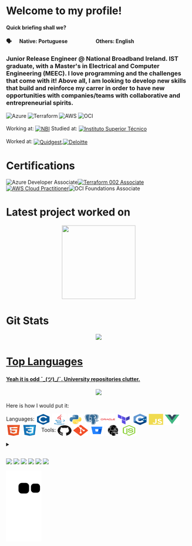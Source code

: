 # Welcome to my profile!
#### Quick briefing shall we?
#### 🗣️ &emsp; Native: Portuguese &emsp;&emsp;&emsp;&emsp;&emsp; Others: English
### Junior Release Engineer @ National Broadband Ireland. IST graduate, with a Master's in Electrical and Computer Engineering (MEEC). I love programming and the challenges that come with it! Above all, I am looking to develop new skills that build and reinforce my carrer in order to have new opportunities with companies/teams with collaborative and entrepreneurial spirits.
<div align="left">
    <img alt="Azure" src="https://img.shields.io/badge/Azure-008AD7.svg?style=for-the-badge&logo=Microsoft-Azure"/>
    <img alt="Terraform" src="https://img.shields.io/badge/-Terraform-blueviolet?style=for-the-badge&logo=terraform"/>
    <img alt="AWS" src="https://img.shields.io/badge/AWS-232F3E.svg?style=for-the-badge&logo=Amazon-AWS"/>
    <img alt="OCI" src="https://img.shields.io/badge/-Oracle-C74634?style=for-the-badge&logo=oracle"/>
</div>
<div style="display: inline-block"><br />
    <a1> Working  at: </a1>
    <a href="https://nbi.ie/">
        <img align="center" alt="NBI" height="15" width="15" src="https://github.com/Andre-MR-Pereira/Andre-MR-Pereira/assets/54562621/08ea1994-c7b2-4360-ab38-21c0b349a5d8">
    </a>
</div>
<div style="display: inline-block"><br />
    <a1> Studied at: </a1>
    <a href="https://tecnico.ulisboa.pt/">
        <img align="center" alt="Instituto Superior Técnico" height="30" width="30" src="https://upload.wikimedia.org/wikipedia/pt/e/ed/IST_Logo.png">
    </a>
</div>
<div style="display: inline-block"><br />
    <a1> Worked  at: </a1>
    <a href="https://quidgest.com/">
        <img align="center" alt="Quidgest" height="30" width="30" src="https://avatars.githubusercontent.com/u/1632621?s=200&v=4">
    </a>
    <a href="https://www.deloitte.com/global/en.html">
        <img align="center" alt="Deloitte" height="30" width="30" src="https://user-images.githubusercontent.com/54562621/209374243-23b3823d-9fbb-4c03-9b09-5d8be2d9c681.png">
    </a>
</div>

# Certifications
<div align="center">
    <div class="row" style="display:flex">
          <a>
            <img alt="Azure Developer Associate" src="https://github.com/Andre-MR-Pereira/Andre-MR-Pereira/assets/54562621/4c0496bc-710e-4e5f-b5c9-9d201fa70da1"/>
          </a>
          <a target="_blank" href="https://www.credly.com/badges/33e91167-4eb8-4ac6-b7b2-ffca5105cfc2/public_url">
            <img alt="Terraform 002 Associate" src="https://github-production-user-asset-6210df.s3.amazonaws.com/54562621/239031076-d06d107d-8597-472d-81d0-3c6124d1914a.png"/>
          </a>
    </div>
    <div class="row" style="display:flex">
          <a target="_blank" href="https://www.credly.com/badges/7a582155-fb8d-4411-8382-5a3af8417a0c/linked_in_profile">
            <img alt="AWS Cloud Practitioner" src="https://user-images.githubusercontent.com/54562621/209391786-065158b8-b2dd-4371-9abc-dbd96489c482.png"/>
          </a>
          <a>
            <img alt="OCI Foundations Associate" src="https://github.com/Andre-MR-Pereira/Andre-MR-Pereira/assets/54562621/0495c495-e6d9-4fbd-82a4-a1cefa60a627"/>
          </a>
    </div>
</div>

# Latest project worked on
<div align="center">
  <a href="https://neecist.org/">
    <img height="200em" width="200em" src="https://user-images.githubusercontent.com/54562621/146036892-e9301764-9d4e-4af3-9f69-e053f594e450.png"/>
  </a>
</div>

# Git Stats
<div align="center">
  <a href="https://github.com/Andre-MR-Pereira">
  <img height="180em" src="https://github-readme-stats.vercel.app/api?username=Andre-MR-Pereira&show_icons=true&theme=merko&include_all_commits=true&count_private=true"/>
</div>

# Top Languages
#### Yeah it is odd ¯\_(ツ)_/¯. University repositories clutter.
<div align="center">
    <a href="https://github.com/Andre-MR-Pereira">
        <img height="180em" src="https://github-readme-stats.vercel.app/api/top-langs/?username=Andre-MR-Pereira&layout=compact&langs_count=10&theme=merko">
    </a>
</div>
<div style="display: inline_block"><br />
  <a1> Here is how I would put it:</a1>
    <p/><p/>
    <a2> Languages: </a2>
      <img align="center" alt="C" height="30" width="40" src="https://raw.githubusercontent.com/devicons/devicon/master/icons/c/c-plain.svg">
      <img align="center" alt="Java" height="30" width="40" src="https://raw.githubusercontent.com/devicons/devicon/master/icons/java/java-original.svg">
      <img align="center" alt="Python" height="30" width="40" src="https://raw.githubusercontent.com/devicons/devicon/master/icons/python/python-original.svg">
      <img align="center" alt="Postgres" height="30" width="40" src="https://raw.githubusercontent.com/devicons/devicon/master/icons/postgresql/postgresql-plain.svg">
      <img align="center" alt="Oracle" height="30" width="40" src="https://raw.githubusercontent.com/devicons/devicon/master/icons/oracle/oracle-original.svg">
      <img align="center" alt="Terraform" height="30" width="40" src="https://raw.githubusercontent.com/devicons/devicon/master/icons/terraform/terraform-original.svg">
      <img align="center" alt="C++" height="30" width="40" src="https://raw.githubusercontent.com/devicons/devicon/master/icons/cplusplus/cplusplus-original.svg">
      <img align="center" alt="Js" height="30" width="40" src="https://raw.githubusercontent.com/devicons/devicon/master/icons/javascript/javascript-plain.svg">
      <img align="center" alt="Vue" height="30" width="40" src="https://raw.githubusercontent.com/devicons/devicon/master/icons/vuejs/vuejs-original.svg">
      <img align="center" alt="HTML" height="30" width="40" src="https://raw.githubusercontent.com/devicons/devicon/master/icons/html5/html5-original.svg">
      <img align="center" alt="CSS" height="30" width="40" src="https://raw.githubusercontent.com/devicons/devicon/master/icons/css3/css3-original.svg">
  <a3> &nbsp; Tools: </a3>
      <img align="center" alt="Github" height="30" width="40" src="https://raw.githubusercontent.com/devicons/devicon/master/icons/github/github-original.svg">
      <img align="center" alt="Git" height="30" width="40" src="https://raw.githubusercontent.com/devicons/devicon/master/icons/git/git-plain.svg">
      <img align="center" alt="Bitbucket" height="30" width="40" src="https://raw.githubusercontent.com/devicons/devicon/master/icons/bitbucket/bitbucket-original.svg"> 
      <img align="center" alt="Jenkins" height="30" width="40" src="https://raw.githubusercontent.com/devicons/devicon/master/icons/jenkins/jenkins-plain.svg">
      <img align="center" alt="NodeJS" height="30" width="40" src="https://raw.githubusercontent.com/devicons/devicon/master/icons/nodejs/nodejs-plain.svg">  
</div>
<details> <summary></summary>Thanks for comming all the way. If you see this, I left a easter 🥚 inside this repo. Hope you enjoy it!</details>
    
  ##
    
<div> 
  <a href="https://www.linkedin.com/in/andr%C3%A9-pereira-680209194/?locale=en_US" target="_blank"><img src="https://img.shields.io/badge/-LinkedIn-%230077B5?style=for-the-badge&logo=linkedin&logoColor=white" target="_blank"></a>
  <a href="https://www.instagram.com/andre_periphery/" target="_blank"><img src="https://img.shields.io/badge/-Instagram-%23E4405F?style=for-the-badge&logo=instagram&logoColor=white" target="_blank"></a>
  <a href = "mailto:andregdpereira@gmail.com"><img src="https://img.shields.io/badge/-Gmail-FFFFFF?style=for-the-badge&logo=gmail&logoColor=red" target="_blank"></a>
  <a href="https://steamcommunity.com/profiles/76561198057380813" target="_blank"><img src="https://img.shields.io/badge/-steam-black?style=for-the-badge&logo=steam&logoColor=white" target="_blank"></a>
  <a href="https://discord.gg/" target="_blank"><img src="https://img.shields.io/badge/Discord-maxvital%237207-99AAB5?labelColor=7289DA&style=for-the-badge&logo=discord&logoColor=white" target="_blank"></a>
  <a href="https://www.riotgames.com/" target="_blank"><img src="https://img.shields.io/badge/Riot-maxvital%23EUW-000000?labelColor=DB1515&style=for-the-badge&logo=riot games&logoColor=white" target="_blank"></a>
 
  ![github contribution grid snake animation](https://raw.githubusercontent.com/Andre-MR-Pereira/Andre-MR-Pereira/output/github-contribution-grid-snake.svg)
  
</div>
